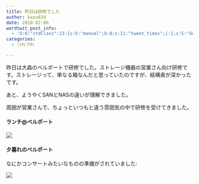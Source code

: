 ```yaml
---
title: 昨日は研修でした
author: kazu634
date: 2010-02-06
wordtwit_post_info:
  - 'O:8:"stdClass":13:{s:6:"manual";b:0;s:11:"tweet_times";i:1;s:5:"delay";i:0;s:7:"enabled";i:1;s:10:"separation";s:2:"60";s:7:"version";s:3:"3.7";s:14:"tweet_template";b:0;s:6:"status";i:2;s:6:"result";a:0:{}s:13:"tweet_counter";i:2;s:13:"tweet_log_ids";a:1:{i:0;i:5105;}s:9:"hash_tags";a:0:{}s:8:"accounts";a:1:{i:0;s:7:"kazu634";}}'
categories:
  - つれづれ

---
```

<div class="section">
<p>
    昨日は大森のベルポートで研修でした。ストレージ機器の営業さん向け研修です。ストレージって、単なる箱なんだと思っていたのですが、結構奥が深かったです。
</p>
  
<p>
    あと、ようやくSANとNASの違いが理解できました。
</p>
  
<p>
    周囲が営業さんで、ちょっといつもと違う雰囲気の中で研修を受けてきました。
</p>
  
<h4>
    ランチ@ベルポート
</h4>
  
<p>
<center>
</center>
</p>
  
<p>
<a href="http://flickr.com/photos/42332031@N02/4333202147/" onclick="__gaTracker('send', 'event', 'outbound-article', 'http://flickr.com/photos/42332031@N02/4333202147/', '');" title="ランチ"><img src="http://farm5.static.flickr.com/4055/4333202147_c3f6c5d280.jpg" /></a>
</p></p> 
  
<h4>
    夕暮れのベルポート
</h4>
  
<p>
    なにかコンサートみたいなものの準備がされていました:
</p>
  
<p>
<center>
</center>
</p>
  
<p>
<a href="http://flickr.com/photos/42332031@N02/4333201857/" onclick="__gaTracker('send', 'event', 'outbound-article', 'http://flickr.com/photos/42332031@N02/4333201857/', '');" title="大森ベルポート"><img src="http://farm3.static.flickr.com/2772/4333201857_f47d68c002.jpg" /></a>
</p></p>
</div>
